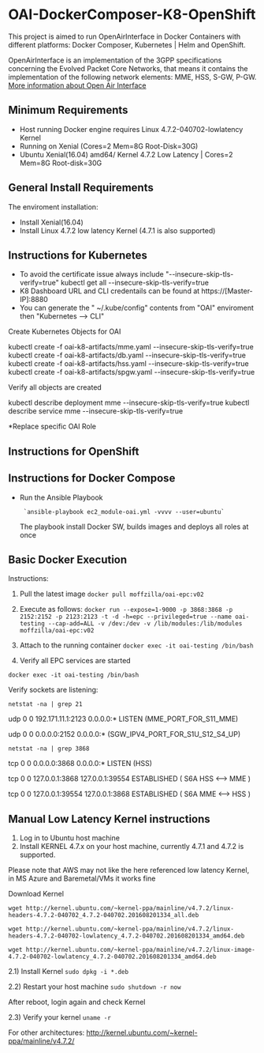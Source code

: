 # OAI-DockerComposer-K8-OpenShift

This project is aimed to run OpenAirInterface in Docker Containers with different platforms: Docker Composer, Kubernetes | Helm and OpenShift.

OpenAirInterface is an implementation of the 3GPP specifications concerning the Evolved Packet Core Networks, that means it contains the implementation of the following network elements: MME, HSS, S-GW, P-GW. 
[More information about Open Air Interface](https://gitlab.eurecom.fr/oai/openair-cn)


## Minimum Requirements

- Host running Docker engine requires Linux 4.7.2-040702-lowlatency Kernel
- Running on Xenial (Cores=2 Mem=8G Root-Disk=30G)
- Ubuntu Xenial(16.04) amd64/ Kernel 4.7.2 Low Latency | Cores=2 Mem=8G Root-disk=30G


## General Install Requirements

The enviroment installation:

- Install Xenial(16.04) 
- Install Linux 4.7.2 low latency Kernel (4.7.1 is also supported)


## Instructions for Kubernetes

- To avoid the certificate issue always include "--insecure-skip-tls-verify=true"
	kubectl get all --insecure-skip-tls-verify=true
- K8 Dashboard URL and CLI credentails can be found at https://[Master-IP]:8880
- You can generate the " ~/.kube/config" contents from "OAI" enviroment then "Kubernetes --> CLI"

Create Kubernetes Objects for OAI

kubectl create -f oai-k8-artifacts/mme.yaml --insecure-skip-tls-verify=true
kubectl create -f oai-k8-artifacts/db.yaml --insecure-skip-tls-verify=true
kubectl create -f oai-k8-artifacts/hss.yaml --insecure-skip-tls-verify=true
kubectl create -f oai-k8-artifacts/spgw.yaml --insecure-skip-tls-verify=true

Verify all objects are created

kubectl describe deployment mme  --insecure-skip-tls-verify=true
kubectl describe service mme  --insecure-skip-tls-verify=true

*Replace specific OAI Role

## Instructions for OpenShift 



## Instructions for Docker Compose


- Run the Ansible Playbook

       `ansible-playbook ec2_module-oai.yml -vvvv --user=ubuntu`
       
    The playbook install Docker SW, builds images and deploys all roles at once

## Basic Docker Execution

Instructions:

1) Pull the latest image
`docker pull moffzilla/oai-epc:v02`

2) Execute as follows:
`docker run --expose=1-9000 -p 3868:3868 -p 2152:2152 -p 2123:2123 -t -d -h=epc --privileged=true --name oai-testing --cap-add=ALL -v /dev:/dev -v /lib/modules:/lib/modules moffzilla/oai-epc:v02`

3) Attach to the running container
`docker exec -it oai-testing /bin/bash`

4) Verify all EPC services are started

`docker exec -it oai-testing /bin/bash`

Verify sockets are listening:

`netstat -na | grep 21`

udp        0      0 192.171.11.1:2123       0.0.0.0:*                        LISTEN   (MME_PORT_FOR_S11_MME)

udp        0      0 0.0.0.0:2152            0.0.0.0:*  (SGW_IPV4_PORT_FOR_S1U_S12_S4_UP)


`netstat -na | grep 3868`

tcp        0      0 0.0.0.0:3868            0.0.0.0:*               LISTEN    (HSS)

tcp        0      0 127.0.0.1:3868          127.0.0.1:39554         ESTABLISHED  ( S6A HSS <--> MME )

tcp        0      0 127.0.0.1:39554         127.0.0.1:3868          ESTABLISHED  ( S6A MME <--> HSS )


## Manual Low Latency Kernel instructions

1) Log in to Ubuntu host machine
2) Install KERNEL 4.7.x on your host machine, currently 4.7.1 and 4.7.2 is supported.

Please note that AWS may not like the here referenced low latency Kernel, in MS Azure and Baremetal/VMs it works fine

Download Kernel

 `wget http://kernel.ubuntu.com/~kernel-ppa/mainline/v4.7.2/linux-headers-4.7.2-040702_4.7.2-040702.201608201334_all.deb`

 `wget http://kernel.ubuntu.com/~kernel-ppa/mainline/v4.7.2/linux-headers-4.7.2-040702-lowlatency_4.7.2-040702.201608201334_amd64.deb`

 `wget http://kernel.ubuntu.com/~kernel-ppa/mainline/v4.7.2/linux-image-4.7.2-040702-lowlatency_4.7.2-040702.201608201334_amd64.deb`

2.1) Install Kernel
 `sudo dpkg -i *.deb`

2.2) Restart your host machine
 `sudo shutdown -r now`

After reboot, login again and check Kernel

2.3) Verify your kernel
 `uname -r`

For other architectures:
http://kernel.ubuntu.com/~kernel-ppa/mainline/v4.7.2/


